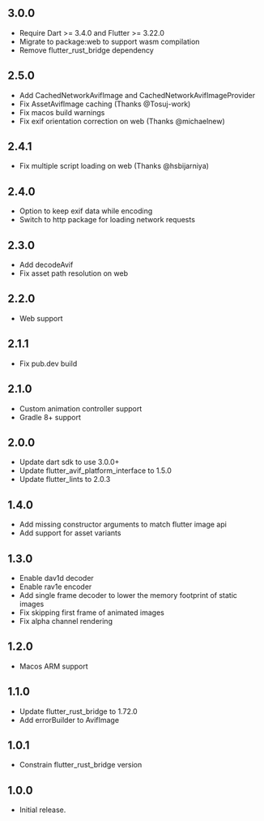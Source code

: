 ## 3.0.0

* Require Dart >= 3.4.0 and Flutter >= 3.22.0
* Migrate to package:web to support wasm compilation
* Remove flutter_rust_bridge dependency

## 2.5.0

* Add CachedNetworkAvifImage and CachedNetworkAvifImageProvider
* Fix AssetAvifImage caching (Thanks @Tosuj-work)
* Fix macos build warnings
* Fix exif orientation correction on web (Thanks @michaelnew)

## 2.4.1

* Fix multiple script loading on web (Thanks @hsbijarniya)

## 2.4.0

* Option to keep exif data while encoding
* Switch to http package for loading network requests

## 2.3.0

* Add decodeAvif
* Fix asset path resolution on web

## 2.2.0

* Web support

## 2.1.1

* Fix pub.dev build

## 2.1.0

* Custom animation controller support
* Gradle 8+ support

## 2.0.0

* Update dart sdk to use 3.0.0+
* Update flutter_avif_platform_interface to 1.5.0
* Update flutter_lints to 2.0.3

## 1.4.0

* Add missing constructor arguments to match flutter image api
* Add support for asset variants

## 1.3.0

* Enable dav1d decoder
* Enable rav1e encoder
* Add single frame decoder to lower the memory footprint of static images
* Fix skipping first frame of animated images
* Fix alpha channel rendering

## 1.2.0

* Macos ARM support

## 1.1.0

* Update flutter_rust_bridge to 1.72.0
* Add errorBuilder to AvifImage

## 1.0.1

* Constrain flutter_rust_bridge version

## 1.0.0

* Initial release.
